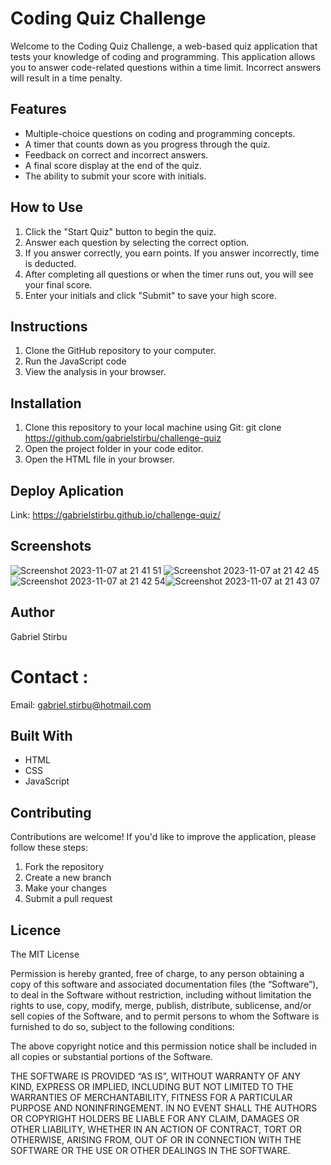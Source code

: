 # Coding Quiz Challenge

Welcome to the Coding Quiz Challenge, a web-based quiz application that tests your knowledge of coding and programming. This application allows you to answer code-related questions within a time limit. Incorrect answers will result in a time penalty.


## Features

- Multiple-choice questions on coding and programming concepts.
- A timer that counts down as you progress through the quiz.
- Feedback on correct and incorrect answers.
- A final score display at the end of the quiz.
- The ability to submit your score with initials.

## How to Use

1. Click the "Start Quiz" button to begin the quiz.
2. Answer each question by selecting the correct option.
3. If you answer correctly, you earn points. If you answer incorrectly, time is deducted.
4. After completing all questions or when the timer runs out, you will see your final score.
5. Enter your initials and click "Submit" to save your high score.

## Instructions

1. Clone the GitHub repository to your computer.
2. Run the JavaScript code 
3. View the analysis in your browser.

## Installation

1. Clone this repository to your local machine using Git:
git clone https://github.com/gabrielstirbu/challenge-quiz
2. Open the project folder in your code editor.
3. Open the HTML file in your browser.
## Deploy Aplication
Link: https://gabrielstirbu.github.io/challenge-quiz/


## Screenshots
![Screenshot 2023-11-07 at 21 41 51](https://github.com/gabrielstirbu/challenge-quiz/assets/145403373/2337d6d1-16b5-43df-b283-02c7a4c37a5e)
![Screenshot 2023-11-07 at 21 42 45](https://github.com/gabrielstirbu/challenge-quiz/assets/145403373/d12ae191-0b4f-4481-b22c-3396ed583a59)
![Screenshot 2023-11-07 at 21 42 54](https://github.com/gabrielstirbu/challenge-quiz/assets/145403373/bf3cfe7a-40eb-4126-8ab4-66edf0adbefa)![Screenshot 2023-11-07 at 21 43 07](https://github.com/gabrielstirbu/challenge-quiz/assets/145403373/aaf99a78-2d98-4a37-8d0a-7df727b5c603)



## Author
 Gabriel Stirbu
# Contact : 
Email: gabriel.stirbu@hotmail.com

## Built With

- HTML
- CSS
- JavaScript

## Contributing

Contributions are welcome! If you'd like to improve the application, please follow these steps:

1. Fork the repository
2. Create a new branch
3. Make your changes
4. Submit a pull request

## Licence 

The MIT License

Permission is hereby granted, free of charge, to any person obtaining a copy of this software and associated documentation files (the “Software”), to deal in the Software without restriction, including without limitation the rights to use, copy, modify, merge, publish, distribute, sublicense, and/or sell copies of the Software, and to permit persons to whom the Software is furnished to do so, subject to the following conditions:

The above copyright notice and this permission notice shall be included in all copies or substantial portions of the Software.

THE SOFTWARE IS PROVIDED “AS IS”, WITHOUT WARRANTY OF ANY KIND, EXPRESS OR IMPLIED, INCLUDING BUT NOT LIMITED TO THE WARRANTIES OF MERCHANTABILITY, FITNESS FOR A PARTICULAR PURPOSE AND NONINFRINGEMENT. IN NO EVENT SHALL THE AUTHORS OR COPYRIGHT HOLDERS BE LIABLE FOR ANY CLAIM, DAMAGES OR OTHER LIABILITY, WHETHER IN AN ACTION OF CONTRACT, TORT OR OTHERWISE, ARISING FROM, OUT OF OR IN CONNECTION WITH THE SOFTWARE OR THE USE OR OTHER DEALINGS IN THE SOFTWARE.

